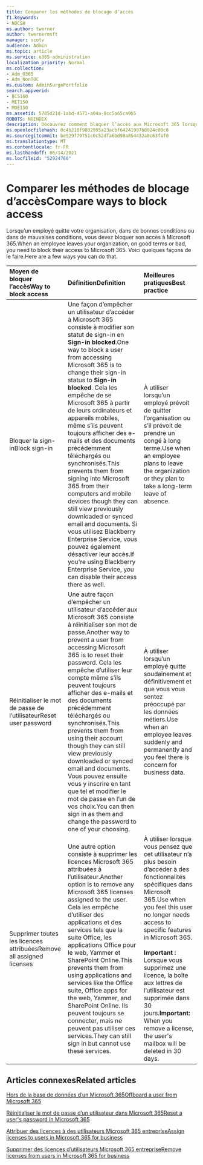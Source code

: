 ```yaml
---
title: Comparer les méthodes de blocage d’accès
f1.keywords:
- NOCSH
ms.author: twerner
author: twernermsft
manager: scotv
audience: Admin
ms.topic: article
ms.service: o365-administration
localization_priority: Normal
ms.collection:
- Adm_O365
- Adm_NonTOC
ms.custom: AdminSurgePortfolio
search.appverid:
- BCS160
- MET150
- MOE150
ms.assetid: 5785d21d-1abd-4571-a04a-8cc5a65ca9b5
ROBOTS: NOINDEX
description: Découvrez comment bloquer l’accès aux Microsoft 365 lorsqu’un employé quitte votre organisation.
ms.openlocfilehash: 0c4b210f9802995a23acbf64241997b8924c00c0
ms.sourcegitcommit: be929f79751c0c52dfa6bd98a854432a0c63faf0
ms.translationtype: MT
ms.contentlocale: fr-FR
ms.lasthandoff: 06/14/2021
ms.locfileid: "52924766"
---
```

# <a name="compare-ways-to-block-access"></a><span data-ttu-id="451c9-103">Comparer les méthodes de blocage d’accès</span><span class="sxs-lookup"><span data-stu-id="451c9-103">Compare ways to block access</span></span>

<span data-ttu-id="451c9-104">Lorsqu’un employé quitte votre organisation, dans de bonnes conditions ou dans de mauvaises conditions, vous devez bloquer son accès à Microsoft 365.</span><span class="sxs-lookup"><span data-stu-id="451c9-104">When an employee leaves your organization, on good terms or bad, you need to block their access to Microsoft 365.</span></span> <span data-ttu-id="451c9-105">Voici quelques façons de le faire.</span><span class="sxs-lookup"><span data-stu-id="451c9-105">Here are a few ways you can do that.</span></span>
  
|<span data-ttu-id="451c9-106">Moyen de bloquer l’accès</span><span class="sxs-lookup"><span data-stu-id="451c9-106">Way to block access</span></span>|<span data-ttu-id="451c9-107">Définition</span><span class="sxs-lookup"><span data-stu-id="451c9-107">Definition</span></span>|<span data-ttu-id="451c9-108">Meilleures pratiques</span><span class="sxs-lookup"><span data-stu-id="451c9-108">Best practice</span></span>|
|:-----|:-----|:-----|
|<span data-ttu-id="451c9-109">Bloquer la sign-in</span><span class="sxs-lookup"><span data-stu-id="451c9-109">Block sign-in</span></span>  <br/> |<span data-ttu-id="451c9-110">Une façon d’empêcher un utilisateur d’accéder à Microsoft 365 consiste à modifier son statut de sign-in en **Sign-in blocked**.</span><span class="sxs-lookup"><span data-stu-id="451c9-110">One way to block a user from accessing Microsoft 365 is to change their sign-in status to **Sign-in blocked**.</span></span> <span data-ttu-id="451c9-111">Cela les empêche de se Microsoft 365 à partir de leurs ordinateurs et appareils mobiles, même s’ils peuvent toujours afficher des e-mails et des documents précédemment téléchargés ou synchronisés.</span><span class="sxs-lookup"><span data-stu-id="451c9-111">This prevents them from signing into Microsoft 365 from their computers and mobile devices though they can still view previously downloaded or synced email and documents.</span></span> <span data-ttu-id="451c9-112">Si vous utilisez Blackberry Enterprise Service, vous pouvez également désactiver leur accès.</span><span class="sxs-lookup"><span data-stu-id="451c9-112">If you're using Blackberry Enterprise Service, you can disable their access there as well.</span></span>  <br/> |<span data-ttu-id="451c9-113">À utiliser lorsqu’un employé prévoit de quitter l’organisation ou s’il prévoit de prendre un congé à long terme.</span><span class="sxs-lookup"><span data-stu-id="451c9-113">Use when an employee plans to leave the organization or they plan to take a long-term leave of absence.</span></span>  <br/> |
|<span data-ttu-id="451c9-114">Réinitialiser le mot de passe de l’utilisateur</span><span class="sxs-lookup"><span data-stu-id="451c9-114">Reset user password</span></span>  <br/> |<span data-ttu-id="451c9-115">Une autre façon d’empêcher un utilisateur d’accéder aux Microsoft 365 consiste à réinitialiser son mot de passe.</span><span class="sxs-lookup"><span data-stu-id="451c9-115">Another way to prevent a user from accessing Microsoft 365 is to reset their password.</span></span> <span data-ttu-id="451c9-116">Cela les empêche d’utiliser leur compte même s’ils peuvent toujours afficher des e-mails et des documents précédemment téléchargés ou synchronisés.</span><span class="sxs-lookup"><span data-stu-id="451c9-116">This prevents them from using their account though they can still view previously downloaded or synced email and documents.</span></span> <span data-ttu-id="451c9-117">Vous pouvez ensuite vous y inscrire en tant que tel et modifier le mot de passe en l’un de vos choix.</span><span class="sxs-lookup"><span data-stu-id="451c9-117">You can then sign in as them and change the password to one of your choosing.</span></span>  <br/> |<span data-ttu-id="451c9-118">À utiliser lorsqu’un employé quitte soudainement et définitivement et que vous vous sentez préoccupé par les données métiers.</span><span class="sxs-lookup"><span data-stu-id="451c9-118">Use when an employee leaves suddenly and permanently and you feel there is concern for business data.</span></span>  <br/> |
|<span data-ttu-id="451c9-119">Supprimer toutes les licences attribuées</span><span class="sxs-lookup"><span data-stu-id="451c9-119">Remove all assigned licenses</span></span>  <br/> |<span data-ttu-id="451c9-120">Une autre option consiste à supprimer les licences Microsoft 365 attribuées à l’utilisateur.</span><span class="sxs-lookup"><span data-stu-id="451c9-120">Another option is to remove any Microsoft 365 licenses assigned to the user.</span></span> <span data-ttu-id="451c9-121">Cela les empêche d’utiliser des applications et des services tels que la suite Office, les applications Office pour le web, Yammer et SharePoint Online.</span><span class="sxs-lookup"><span data-stu-id="451c9-121">This prevents them from using applications and services like the Office suite, Office apps for the web, Yammer, and SharePoint Online.</span></span> <span data-ttu-id="451c9-122">Ils peuvent toujours se connecter, mais ne peuvent pas utiliser ces services.</span><span class="sxs-lookup"><span data-stu-id="451c9-122">They can still sign in but cannot use these services.</span></span>  <br/> |<span data-ttu-id="451c9-123">À utiliser lorsque vous pensez que cet utilisateur n’a plus besoin d’accéder à des fonctionnalités spécifiques dans Microsoft 365.</span><span class="sxs-lookup"><span data-stu-id="451c9-123">Use when you feel this user no longer needs access to specific features in Microsoft 365.</span></span>  <br/> <br> <span data-ttu-id="451c9-124">**Important :** Lorsque vous supprimez une licence, la boîte aux lettres de l’utilisateur est supprimée dans 30 jours.</span><span class="sxs-lookup"><span data-stu-id="451c9-124">**Important:** When you remove a license, the user's mailbox will be deleted in 30 days.</span></span>
   
## <a name="related-articles"></a><span data-ttu-id="451c9-125">Articles connexes</span><span class="sxs-lookup"><span data-stu-id="451c9-125">Related articles</span></span>

[<span data-ttu-id="451c9-126">Hors de la base de données d’un Microsoft 365</span><span class="sxs-lookup"><span data-stu-id="451c9-126">Offboard a user from Microsoft 365</span></span>](../add-users/remove-former-employee.md)
    
[<span data-ttu-id="451c9-127">Réinitialiser le mot de passe d’un utilisateur dans Microsoft 365</span><span class="sxs-lookup"><span data-stu-id="451c9-127">Reset a user's password in Microsoft 365</span></span>](../add-users/reset-passwords.md)
    
[<span data-ttu-id="451c9-128">Attribuer des licences à des utilisateurs Microsoft 365 entreprise</span><span class="sxs-lookup"><span data-stu-id="451c9-128">Assign licenses to users in Microsoft 365 for business</span></span>](../manage/assign-licenses-to-users.md)
    
[<span data-ttu-id="451c9-129">Supprimer des licences d’utilisateurs Microsoft 365 entreprise</span><span class="sxs-lookup"><span data-stu-id="451c9-129">Remove licenses from users in Microsoft 365 for business</span></span>](../manage/remove-licenses-from-users.md)
    

